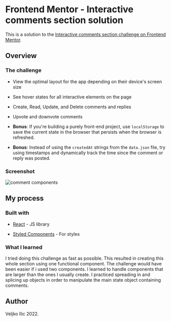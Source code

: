 
# Frontend Mentor - Interactive comments section solution

  

This is a solution to the [Interactive comments section challenge on Frontend Mentor](https://www.frontendmentor.io/challenges/interactive-comments-section-iG1RugEG9).

  
## Overview

  

### The challenge

  

- View the optimal layout for the app depending on their device's screen size

- See hover states for all interactive elements on the page

- Create, Read, Update, and Delete comments and replies

- Upvote and downvote comments

-  **Bonus**: If you're building a purely front-end project, use `localStorage` to save the current state in the browser that persists when the browser is refreshed.

-  **Bonus**: Instead of using the `createdAt` strings from the `data.json` file, try using timestamps and dynamically track the time since the comment or reply was posted.

  

### Screenshot

  

<img src='https://i.ibb.co/h7SVqLY/Screenshot-from-2022-07-07-12-55-04.png' alt='comment components'/>

  


  



## My process

  

### Built with


- [React](https://reactjs.org/) - JS library

- [Styled Components](https://styled-components.com/) - For styles

    

### What I learned

  I tried doing this challenge as fast as possible. This resulted in creating this whole section using one functional component. The challenge would have been easier if i used two components. I learned to handle components that are  larger than the ones I usually create.
  I practiced spreading in and splicing up objects in order to manipulate the main state object containing comments.

  

## Author

Veljko Ilic 2022.
